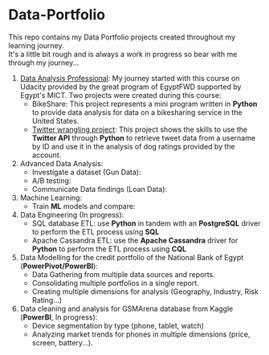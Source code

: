 # Data-Portfolio
This repo contains my Data Portfolio projects created throughout my learning journey.  
It's a little bit rough and is always a work in progress so bear with me through my journey...  
  
1. [Data Analysis Professional](./01%20-%20Data%20Analysis%20Professional):
  My journey started with this course on Udacity provided by the great program of EgyptFWD supported by Egypt's MICT.
  Two projects were created during this course:
    * BikeShare: This project represents a mini program written in **Python** to provide data analysis for data on a bikesharing service in the United States.
    * [Twitter wrangling project](./01%20-%20Data%20Analysis%20Professional/2%20-%20Twitter%20Data%20Wrangling): This project shows the skills to use the **Twitter API** through **Python** to retrieve tweet data from a username by ID and use it in the analysis of dog ratings provided by the account. 
2. Advanced Data Analysis:
    * Investigate a dataset (Gun Data):
    * A/B testing:
    * Communicate Data findings (Loan Data):
3. Machine Learning:
    * Train **ML** models and compare:
4. Data Engineering (In progress):
    * SQL database ETL: use **Python** in tandem with an **PostgreSQL** driver to perform the ETL process using **SQL** 
    * Apache Cassandra ETL: use the **Apache Cassandra** driver for **Python** to perform the ETL process using **CQL** 
5. Data Modelling for the credit portfolio of the National Bank of Egypt (**PowerPivot/PowerBI**):
    * Data Gathering from multiple data sources and reports.
    * Consolidating multiple portfolios in a single report.
    * Creating multiple dimensions for analysis (Geography, Industry, Risk Rating…)
6. Data cleaning and analysis for GSMArena database from Kaggle (**PowerBI**, In progress):
    * Device segmentation by type (phone, tablet, watch)
    * Analyzing market trends for phones in multiple dimensions (price, screen, battery…).
